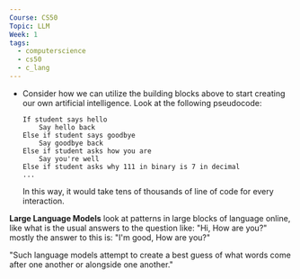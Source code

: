 ```yaml
---
Course: CS50
Topic: LLM
Week: 1
tags:
  - computerscience
  - cs50
  - c_lang
---
```

-   Consider how we can utilize the building blocks above to start creating our own artificial intelligence. Look at the following pseudocode:
    
    ```
    If student says hello
        Say hello back
    Else if student says goodbye
        Say goodbye back
    Else if student asks how you are
        Say you're well
    Else if student asks why 111 in binary is 7 in decimal
    ...
    ```
    
    In this way, it would take tens of thousands of line of code for every interaction.

__Large Language Models__ look at patterns in large blocks of language online, like what is the usual answers to the question like: "Hi, How are you?" mostly the answer to this is: "I'm good, How are you?"

"Such language models attempt to create a best guess of what words come after one another or alongside one another."




